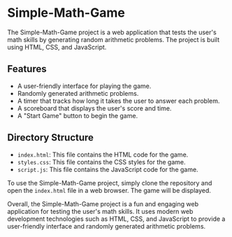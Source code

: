 Simple-Math-Game
================

The Simple-Math-Game project is a web application that tests the user's math skills by generating random arithmetic problems. The project is built using HTML, CSS, and JavaScript.

Features
--------

* A user-friendly interface for playing the game.
* Randomly generated arithmetic problems.
* A timer that tracks how long it takes the user to answer each problem.
* A scoreboard that displays the user's score and time.
* A "Start Game" button to begin the game.

Directory Structure
-------------------

* `index.html`: This file contains the HTML code for the game.
* `styles.css`: This file contains the CSS styles for the game.
* `script.js`: This file contains the JavaScript code for the game.

To use the Simple-Math-Game project, simply clone the repository and open the `index.html` file in a web browser. The game will be displayed.

Overall, the Simple-Math-Game project is a fun and engaging web application for testing the user's math skills. It uses modern web development technologies such as HTML, CSS, and JavaScript to provide a user-friendly interface and randomly generated arithmetic problems.
